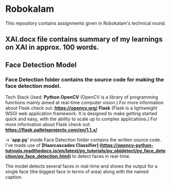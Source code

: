 # Robokalam
This repository contains assignments given in Robokalam's technical round. 

## XAI.docx file contains summary of my learnings on XAI in approx. 100 words.

## Face Detection Model
### Face Detection folder contains the source code for making the face detection model.
Tech Stack Used:
**Python**
**OpenCV** (OpenCV is a library of programming functions mainly aimed at real-time computer vision.)
For more information about Flask check out: **https://opencv.org/**
**Flask** (Flask is a lightweight WSGI web application framework. It is designed to make getting started quick and easy, with the ability to scale up to complex applications.)
For more information about Flask check out: **https://flask.palletsprojects.com/en/1.1.x/**

-> '**app.py**' inside Face Detection folder contains the written source code.
I've made use of **[Haarcascades Classifier] (https://opencv-python-tutroals.readthedocs.io/en/latest/py_tutorials/py_objdetect/py_face_detection/py_face_detection.html)** to detect faces in real-time.

The model detects several faces in real-time and shows the output for a single face (the biggest face in terms of area) along with the named caption.

